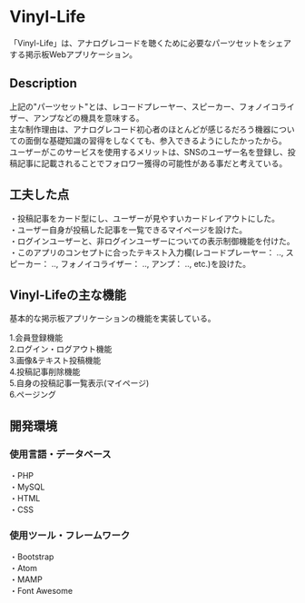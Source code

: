 # Vinyl-Life
「Vinyl-Life」は、アナログレコードを聴くために必要なパーツセットをシェアする掲示板Webアプリケーション。  

## Description
上記の"パーツセット"とは、レコードプレーヤー、スピーカー、フォノイコライザー、アンプなどの機具を意味する。  
主な制作理由は、アナログレコード初心者のほとんどが感じるだろう機器についての面倒な基礎知識の習得をしなくても、参入できるようにしたかったから。  
ユーザーがこのサービスを使用するメリットは、SNSのユーザー名を登録し、投稿記事に記載されることでフォロワー獲得の可能性がある事だと考えている。

## 工夫した点
・投稿記事をカード型にし、ユーザーが見やすいカードレイアウトにした。  
・ユーザー自身が投稿した記事を一覧できるマイページを設けた。  
・ログインユーザーと、非ログインユーザーについての表示制御機能を付けた。  
・このアプリのコンセプトに合ったテキスト入力欄(レコードプレーヤー： .., スピーカー： .., フォノイコライザー： .., アンプ： .., etc.)を設けた。    

## Vinyl-Lifeの主な機能
基本的な掲示板アプリケーションの機能を実装している。  

 1.会員登録機能  
 2.ログイン・ログアウト機能  
 3.画像&テキスト投稿機能  
 4.投稿記事削除機能  
 5.自身の投稿記事一覧表示(マイページ)  
 6.ページング  

## 開発環境
### 使用言語・データベース
・PHP  
・MySQL  
・HTML  
・CSS  

### 使用ツール・フレームワーク
・Bootstrap  
・Atom  
・MAMP  
・Font Awesome  
